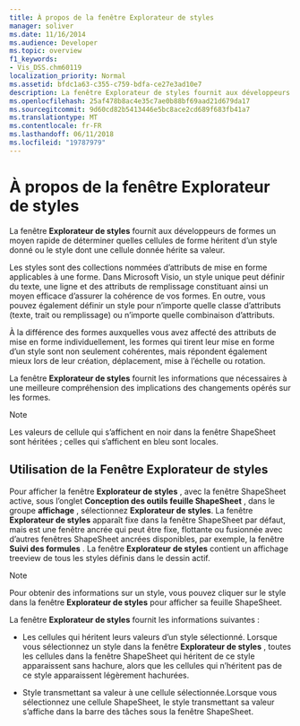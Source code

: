 ```yaml
---
title: À propos de la fenêtre Explorateur de styles
manager: soliver
ms.date: 11/16/2014
ms.audience: Developer
ms.topic: overview
f1_keywords:
- Vis_DSS.chm60119
localization_priority: Normal
ms.assetid: bfdc1a63-c355-c759-bdfa-ce27e3ad10e7
description: La fenêtre Explorateur de styles fournit aux développeurs de formes un moyen rapide de déterminer quelles cellules de forme héritent d’un style donné ou le style dont une cellule donnée hérite sa valeur.
ms.openlocfilehash: 25af478b8ac4e35c7ae0b88bf69aad21d679da17
ms.sourcegitcommit: 9d60cd82b5413446e5bc8ace2cd689f683fb41a7
ms.translationtype: MT
ms.contentlocale: fr-FR
ms.lasthandoff: 06/11/2018
ms.locfileid: "19787979"
---
```

# <a name="about-the-style-explorer-window"></a>À propos de la fenêtre Explorateur de styles

La fenêtre **Explorateur de styles** fournit aux développeurs de formes un moyen rapide de déterminer quelles cellules de forme héritent d’un style donné ou le style dont une cellule donnée hérite sa valeur. 
  
Les styles sont des collections nommées d’attributs de mise en forme applicables à une forme. Dans Microsoft Visio, un style unique peut définir du texte, une ligne et des attributs de remplissage constituant ainsi un moyen efficace d’assurer la cohérence de vos formes. En outre, vous pouvez également définir un style pour n’importe quelle classe d’attributs (texte, trait ou remplissage) ou n’importe quelle combinaison d’attributs. 
  
À la différence des formes auxquelles vous avez affecté des attributs de mise en forme individuellement, les formes qui tirent leur mise en forme d’un style sont non seulement cohérentes, mais répondent également mieux lors de leur création, déplacement, mise à l’échelle ou rotation. 
  
La fenêtre **Explorateur de styles** fournit les informations que nécessaires à une meilleure compréhension des implications des changements opérés sur les formes. 
  
> [!NOTE]
> Les valeurs de cellule qui s’affichent en noir dans la fenêtre ShapeSheet sont héritées ; celles qui s’affichent en bleu sont locales. 
  
## <a name="using-the-style-explorer-window"></a>Utilisation de la Fenêtre Explorateur de styles

Pour afficher la fenêtre **Explorateur de styles** , avec la fenêtre ShapeSheet active, sous l’onglet **Conception des outils feuille ShapeSheet** , dans le groupe **affichage** , sélectionnez **Explorateur de styles**. La fenêtre **Explorateur de styles** apparaît fixe dans la fenêtre ShapeSheet par défaut, mais est une fenêtre ancrée qui peut être fixe, flottante ou fusionnée avec d’autres fenêtres ShapeSheet ancrées disponibles, par exemple, la fenêtre **Suivi des formules** . La fenêtre **Explorateur de styles** contient un affichage treeview de tous les styles définis dans le dessin actif. 
  
> [!NOTE]
> Pour obtenir des informations sur un style, vous pouvez cliquer sur le style dans la fenêtre **Explorateur de styles** pour afficher sa feuille ShapeSheet. 
  
La fenêtre **Explorateur de styles** fournit les informations suivantes : 
  
- Les cellules qui héritent leurs valeurs d’un style sélectionné. Lorsque vous sélectionnez un style dans la fenêtre **Explorateur de styles** , toutes les cellules dans la fenêtre ShapeSheet qui héritent de ce style apparaissent sans hachure, alors que les cellules qui n’héritent pas de ce style apparaissent légèrement hachurées. 
    
- Style transmettant sa valeur à une cellule sélectionnée.Lorsque vous sélectionnez une cellule ShapeSheet, le style transmettant sa valeur s’affiche dans la barre des tâches sous la fenêtre ShapeSheet. 
    

